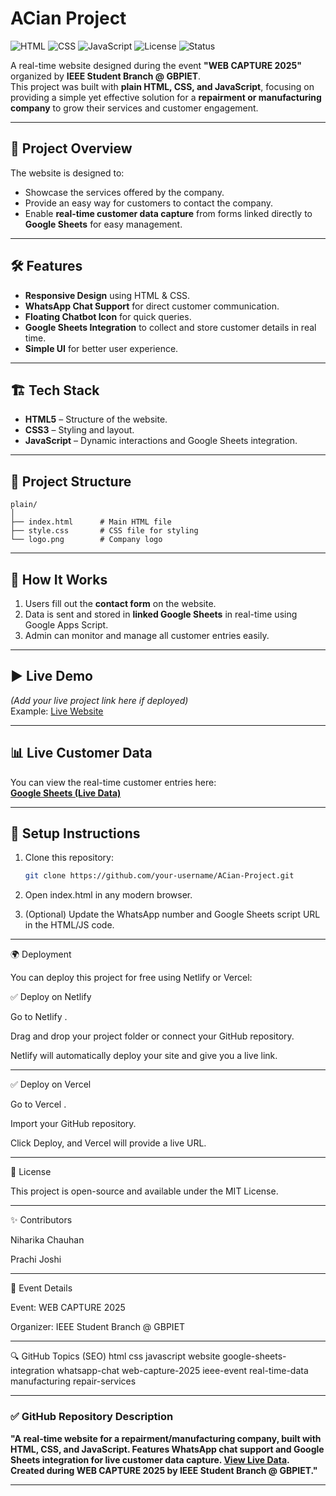 # ACian Project

![HTML](https://img.shields.io/badge/HTML-5-orange)
![CSS](https://img.shields.io/badge/CSS-3-blue)
![JavaScript](https://img.shields.io/badge/JavaScript-ES6-yellow)
![License](https://img.shields.io/badge/License-MIT-green)
![Status](https://img.shields.io/badge/Status-Completed-brightgreen)

A real-time website designed during the event **"WEB CAPTURE 2025"** organized by **IEEE Student Branch @ GBPIET**.  
This project was built with **plain HTML, CSS, and JavaScript**, focusing on providing a simple yet effective solution for a **repairment or manufacturing company** to grow their services and customer engagement.

---

## 🚀 Project Overview

The website is designed to:

- Showcase the services offered by the company.
- Provide an easy way for customers to contact the company.
- Enable **real-time customer data capture** from forms linked directly to **Google Sheets** for easy management.

---

## 🛠 Features

- **Responsive Design** using HTML & CSS.
- **WhatsApp Chat Support** for direct customer communication.
- **Floating Chatbot Icon** for quick queries.
- **Google Sheets Integration** to collect and store customer details in real time.
- **Simple UI** for better user experience.

---

## 🏗 Tech Stack

- **HTML5** – Structure of the website.
- **CSS3** – Styling and layout.
- **JavaScript** – Dynamic interactions and Google Sheets integration.

---

## 📂 Project Structure

```
plain/
│
├── index.html      # Main HTML file
├── style.css       # CSS file for styling
└── logo.png        # Company logo
```


---

## 📌 How It Works

1. Users fill out the **contact form** on the website.
2. Data is sent and stored in **linked Google Sheets** in real-time using Google Apps Script.
3. Admin can monitor and manage all customer entries easily.

---

## ▶️ Live Demo

*(Add your live project link here if deployed)*  
Example: [Live Website](https://your-demo-link.com)

---

## 📊 Live Customer Data

You can view the real-time customer entries here:  
[**Google Sheets (Live Data)**](https://docs.google.com/spreadsheets/d/1mMHbeVpdPrOxYiXkA4cwU1EqfDV1HE8X7h0X5cYekDI/edit?usp=sharing)

---

## 🔧 Setup Instructions

1. Clone this repository:
   ```bash
   git clone https://github.com/your-username/ACian-Project.git
2. Open index.html in any modern browser.

3. (Optional) Update the WhatsApp number and Google Sheets script URL in the HTML/JS code.


---



🌍 Deployment

You can deploy this project for free using Netlify or Vercel:

✅ Deploy on Netlify

Go to Netlify
.

Drag and drop your project folder or connect your GitHub repository.

Netlify will automatically deploy your site and give you a live link.


---



✅ Deploy on Vercel

Go to Vercel
.

Import your GitHub repository.

Click Deploy, and Vercel will provide a live URL.

---



📜 License

This project is open-source and available under the MIT License.


---


✨ Contributors

Niharika Chauhan

Prachi Joshi


---


🏅 Event Details

Event: WEB CAPTURE 2025

Organizer: IEEE Student Branch @ GBPIET


---


🔍 GitHub Topics (SEO)
html css javascript website google-sheets-integration whatsapp-chat web-capture-2025 ieee-event real-time-data manufacturing repair-services


---

### ✅ **GitHub Repository Description**  
**"A real-time website for a repairment/manufacturing company, built with HTML, CSS, and JavaScript. Features WhatsApp chat support and Google Sheets integration for live customer data capture. [View Live Data](https://docs.google.com/spreadsheets/d/1mMHbeVpdPrOxYiXkA4cwU1EqfDV1HE8X7h0X5cYekDI/edit?gid=0#gid=0). Created during WEB CAPTURE 2025 by IEEE Student Branch @ GBPIET."**

---


